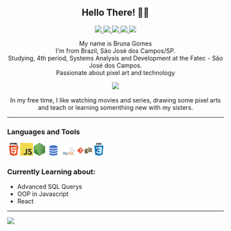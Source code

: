 <h2 align="center"> Hello There! 🖖🏽</h2>
<p align="center">
  <a
    href="https://littlebru.github.io"
    alt="Bruna Gomes"
    target="blank"
  >
    <img src="https://img.shields.io/badge/-website-FAC48E?style=flat&logo=profile&logoColor=white" />
  </a>
  <a
    href="mailto:brunaclegomes@outlook.com" 
    alt="Outlook"
    target="blank"
  >
    <img src="https://img.shields.io/badge/-Outlook-FAE970?style=flat&logo=microsoft-outlook&logoColor=white" />
  </a>
  <a
    href="https://www.linkedin.com/in/bruna-gomes-a8739014b?trk=people-guest_people_search-card" 
    alt="LinkedIn"
    target="blank"
  >
    <img src="https://img.shields.io/badge/-LinkedIn-58FA60?style=flat&logo=Linkedin&logoColor=white" />
  </a>
  <a
    href="https://github.com/littlebru/"
    alt="GitHub"
    target="blank"
  >
    <img src="https://img.shields.io/badge/-GitHub-A2E6FA?style=flat&logo=Github&logoColor=white" />
  </a>
<a
    href="https://twitter.com/__littlebru?s=09"
    alt="Twitter"
    target="blank"
  >
    <img src="https://img.shields.io/badge/-Twitter-B5A7FA?style=flat&logo=Twitter&logoColor=white" />
  </a>
</p>

<p align="center">
 My name is Bruna Gomes<br> I'm from Brazil, São José dos Campos/SP.<br/>
 Studying, 4th period, Systems Analysis and Development at the Fatec - São José dos Campos.<br/>
 Passionate about pixel art and technology<br>
</p>

<p align="center">
<img src="https://github.com/littlebru/littlebru/blob/master/dino.gif" width="150px">
</p>

<p align="center">
In my free time, I like watching movies and series, drawing some pixel arts and teach or learning somenthing new with my sisters.
</p>

----------
 
<h3 align="left">Languages and Tools</h3>

 <img align="left" title="HTML5" alt="HTML5" width="30px" src="https://raw.githubusercontent.com/github/explore/80688e429a7d4ef2fca1e82350fe8e3517d3494d/topics/html/html.png" /> 
 <img align="left" title="JavaScript" alt="JavaScript" width="30px" src="https://raw.githubusercontent.com/github/explore/80688e429a7d4ef2fca1e82350fe8e3517d3494d/topics/javascript/javascript.png" />
<img align="left" title="Node.js" alt="Node.js" width="30px" src="https://raw.githubusercontent.com/github/explore/80688e429a7d4ef2fca1e82350fe8e3517d3494d/topics/nodejs/nodejs.png" />
<img align="left" title="SQL" alt="SQL" width="35px" src="https://raw.githubusercontent.com/github/explore/80688e429a7d4ef2fca1e82350fe8e3517d3494d/topics/sql/sql.png" />
<img align="left" title="MySQL" alt="MySQL" width="38px" src="https://raw.githubusercontent.com/github/explore/80688e429a7d4ef2fca1e82350fe8e3517d3494d/topics/mysql/mysql.png" />
<img align="left" align="left" title="Git" alt="Git" width="35px" src="https://raw.githubusercontent.com/github/explore/80688e429a7d4ef2fca1e82350fe8e3517d3494d/topics/git/git.png" />
<img align="left" title="CSS3" alt="CSS3" width="30px" src="https://raw.githubusercontent.com/github/explore/80688e429a7d4ef2fca1e82350fe8e3517d3494d/topics/css/css.png" />

</br>
<br/>

<h3 align="left"> Currently Learning about:</h3>

<ul line-height="10px">
  <li>Advanced SQL Querys </li>
  <li>OOP in Javascript</li>
  <li>React</li>
</ul>

-----------


<img src="https://github-readme-stats.vercel.app/api?username=littlebru&show_icons=true&icon_color=37f093&title_color=b569db&text_color=636263&hide_border=true"/>

<!--
-----------------------

<a href="https://twitter.com/__littlebru">
  <img align="left" alt="Anurag Hazra | Twitter" width="21px" src="https://raw.githubusercontent.com/anuraghazra/anuraghazra/master/assets/twitter.svg" />
</a>
<a href="https://discord.gg/VK4k3Br">
  <img align="left" alt="Anurag's Discord" width="21px" src="https://raw.githubusercontent.com/anuraghazra/anuraghazra/master/assets/discord-round.svg" />
</a


Here are some ideas to get you started:

- 🔭 I’m currently working on ...
- 🌱 I’m currently learning ...
- 👯 I’m looking to collaborate on ...
- 🤔 I’m looking for help with ...
- 💬 Ask me about ...
- 📫 How to reach me: ...
- 😄 Pronouns: ...
- ⚡ Fun fact: ...
-->

